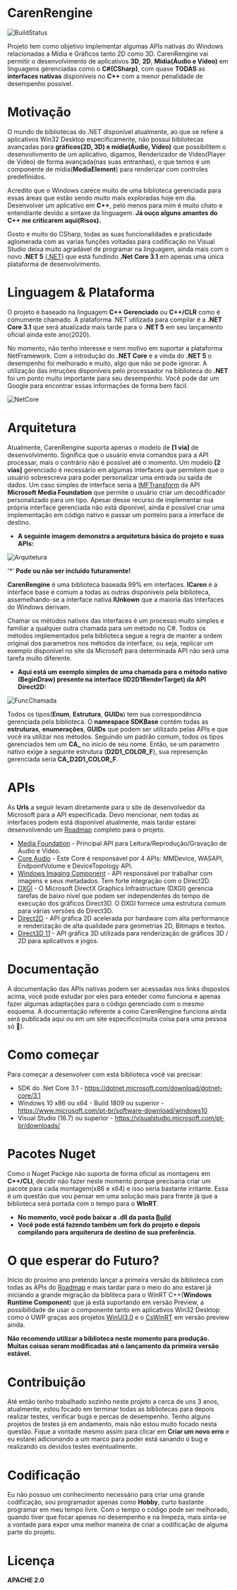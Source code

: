 # CarenRengine

![BuildStatus](https://o8vbcg.bn.files.1drv.com/y4m4KJ8lb8IV74Wv96vJ0k5LS-qrrf7T1j0YofXqLF2P26xlC9-V0pEzdgmNpgi-ga7AjI5r3PD4VCAdIRxgG--WnZK2IalWfoEdyH5ZMrXd2EwLJ9Ho0HnM4un5tkoJ69RC4TUdSyId_q8rYuQuCZ2ZxnEyW9FMWKr9Ait3Q8PStnmpw28ag3ITDgZu9pe0zbLe9P4tT9xMwoUxGbGrla8IfAr_XumEuVklcBzIspXHjM/BuildStatus.png?psid=1)

Projeto tem como objetivo implementar algumas APIs nativas do Windows relacionadas a Mídia e Gráficos tanto 2D como 3D.
CarenRengine vai permitir o desenvolvimento de aplicativos **3D**, **2D**, **Mídia(Áudio e Vídeo)** em linguagens gerenciadas como 
o **C#(CSharp)**, com quase **TODAS** as **interfaces nativas** disponíveis no **C++** com a menor penalidade de desempenho possível. 


# Motivação
O mundo de bibliotecas do .NET disponível atualmente, ao que se refere a aplicativos Win32 Desktop especificamente, não possui bibliotecas
avançadas para **gráficos(2D, 3D) e mídia(Áudio, Vídeo)** que possibilitem o desenvolivmento de um aplicativo, digamos, Renderizador de Vídeo(Player de Video)
de forma avançada(nas suas entranhas), o que temos é um componente de mídia(**MediaElement**) para renderizar com controles predefinidos.

Acredito que o Windows carece muito de uma biblioteca gerenciada para essas áreas que estão sendo muito mais exploradas hoje em dia.
Desenvolver um aplicativo em **C++**, pelo menos para mim é muito chato e entendiante devido a sintaxe da linguagem. 
**Já ouço alguns amantes do C++ me criticarem aqui(Risos).**

Gosto e muito do CSharp, todas as suas funcionalidades e praticidade aglomerada com as varias funções voltadas para codificação no Visual Studio
deixa muito agradável de programar na linguagem, ainda mais com o novo **.NET 5** ([.NET](https://github.com/dotnet/core)) que está fundindo
**.Net Core 3.1** em apenas uma única plataforma de desenvolvimento.


# Linguagem & Plataforma
O projeto é baseado na linguagem **C++ Gerenciado** ou **C++/CLR** como é comumente chamado. A plataforma .NET utilizada para compilar é a **.NET Core 3.1** que será
atualizada mais tarde para o **.NET 5** em seu lançamento oficial ainda este ano(2020).

No momento, não tenho interesse e nem motivo em suportar a plataforma NetFramework. Com a introdução do **.NET Core** e a vinda do **.NET 5** o desempenho
foi melhorado e muito, algo que não se pode ignorar. A utilização das intruções disponíveis pelo processador na biblioteca do **.NET** foi um ponto muito
importante para seu desempenho. Você pode dar um Google para encontrar essas informações de forma bem fácil.

![NetCore](https://github.com/VictorSantosReis/CarenRengine/blob/master/Imagens/NetCoreLogoNovo100x100.jpg)


# Arquitetura
Atualmente, CarenRengine suporta apenas o modelo de **[1 via]** de desenvolvimento. Significa que o usuário envia comandos para a API processar, mais o contrário
não é possível até o momento. Um modelo **[2 vias]** gerenciado é necessário em algumas interfaces que permitem que o usuário sobrescreva para poder personalizar
uma entrada ou saida de dados. Um caso simples de interface seria a [IMFTransform](https://docs.microsoft.com/en-us/windows/win32/api/mftransform/nn-mftransform-imftransform)
da API **Microsoft Media Foundation** que permite o usuário criar um decodificador personalizado para um tipo. Apesar desse recurso de implementar sua própria interface gerenciada não está diponível, ainda é possível criar uma implementação em código nativo e passar um ponteiro para a interface de destino.

* **A seguinte imagem demonstra a arquitetura básica do projeto e suas APIs:**

![Arquitetura](https://github.com/VictorSantosReis/CarenRengine/blob/master/Imagens/CarenRengineAPIs.jpg)

'*' **Pode ou não ser incluido futuramente!**

**CarenRengine** é uma biblioteca baseada 99% em interfaces. **ICaren** é a interface base e comum a todas as outras disponíveis pela biblioteca, assemelhando-se a interface nativa **IUnkown** que a maioria das interfaces do Windows derivam.

Chamar os métodos nativos das interfaces é um processo muito simples e familiar a qualquer outra chamada para um método no C#. Todos os métodos implementados pela biblioteca
segue a regra de manter a ordem original dos parametros nos métodos da interface, ou seja, replicar um exemplo disponível no site da Microsoft para determinada API não será uma tarefa muito diferente.

* **Aqui está um exemplo simples de uma chamada para o método nativo (**BeginDraw**) presente na interface (**ID2D1RenderTarget**) da API Direct2D:**

![FuncChamada](https://github.com/VictorSantosReis/CarenRengine/blob/master/Imagens/CarenRengine_ChamadaDeMetodo.jpg)

Todos os tipos(**Enum**, **Estrutura**, **GUIDs**) tem sua correspondência gerenciada pela biblioteca. O **namespace SDKBase** contém todas as **estruturas**, **enumeraçôes**, **GUIDs** que podem ser utilizado pelas APIs e que você ira utilizar nos métodos. Seguindo um padrão comum, todos os tipos gerenciados tem um **CA_** no inicio de seu nome. Então, se um parametro nativo exige a seguinte estrutura (**D2D1_COLOR_F**), sua represenção gerenciada seria **CA_D2D1_COLOR_F**.


# APIs
As **Urls** a seguir levam diretamente para o site de desenvolvedor da Microsoft para a API especificada. Devo mencionar, nem todas as
interfaces podem está disponível atualmente, mais tardar estarei desenvolvendo um [Roadmap](https://github.com/VictorSantosReis/CarenRengine/blob/master/Roadmap/Roadmap.md) completo para o projeto.

* [Media Foundation](https://docs.microsoft.com/en-us/windows/win32/medfound/microsoft-media-foundation-sdk) - Principal API para Leitura/Reprodução/Gravação de Áudio e Vídeo.
* [Core Audio](https://docs.microsoft.com/en-us/windows/win32/CoreAudio/core-audio-apis-in-windows-vista) - Este Core é responsável por 4 APIs: MMDevice, WASAPI, EndpointVolume e DeviceTopology API.
* [Windows Imaging Component](https://docs.microsoft.com/en-us/windows/win32/wic/-wic-about-windows-imaging-codec) - API responsável por trabalhar com imagens e seus metadados. Tem forte integração com o Direct2D.
* [DXGI](https://docs.microsoft.com/en-us/windows/win32/direct3ddxgi/dx-graphics-dxgi-overviews) - O Microsoft DirectX Graphics Infrastructure (DXGI) gerencia tarefas de baixo nível que podem ser independentes do tempo de execução dos gráficos Direct3D. O DXGI fornece uma estrutura comum para várias versões do Direct3D.
* [Direct2D](https://docs.microsoft.com/en-us/windows/win32/direct2d/direct2d-portal) - API gráfica 2D acelerada por hardware com alta performance e renderização de alta qualidade para geometrias 2D, Bitmaps e textos.
* [Direct3D 11](https://docs.microsoft.com/en-us/windows/win32/direct3d11/atoc-dx-graphics-direct3d-11) - API gráfica 3D utilizada para renderização de gráficos 3D / 2D para aplicativos e jogos.


# Documentação
A documentação das APIs nativas podem ser acessadas nos links dispostos acima, você pode estudar por eles para enteder como funciona e apenas fazer algumas adaptações para o código gerenciado com o mesmo esquema.
A documentação referente a como CarenRengine funciona ainda será publicada aqui ou em um site especifico(muita coisa para uma pessoa só 😬).


# Como começar
Para começar a desenvolver com está biblioteca você vai precisar:
* SDK do .Net Core 3.1 - https://dotnet.microsoft.com/download/dotnet-core/3.1
* Windows 10 x86 ou x64 - Build 1809 ou superior - https://www.microsoft.com/pt-br/software-download/windows10
* Visual Studio (16.7) ou superior - https://visualstudio.microsoft.com/pt-br/downloads/


# Pacotes Nuget
Como o Nuget Packge não suporta de forma oficial as montagens em **C++/CLI**, decidir não fazer neste momento porque precisaria criar um pacote para cada montagem(x86 e x64) e isso seria bastante irritante. Essa é um questão que vou pensar em uma solução mais para frente já que a biblioteca será portada com o tempo para o **WInRT**.

* **No momento, você pode baixar a .dll da pasta [Build](https://github.com/VictorSantosReis/CarenRengine/tree/master/Build)**
* **Você pode está fazendo também um fork do projeto e depois compilando para arquiterura de destino de sua preferência.**


# O que esperar do Futuro?
Inicio do proximo ano pretendo lançar a primeira versão da biblioteca com todas as APIs do [Roadmap](https://github.com/VictorSantosReis/CarenRengine/blob/master/Roadmap/Roadmap.md) e mais tardar para o meio do ano estarei já iniciando a grande migração da bibliteca para o WinRT C++(**Windows Runtime Component**) que já está suportando em versão Preview, a possibilidade de usar o componente tanto em aplicativos Win32 Desktop como o UWP graças aos projetos [WinUI3.0](https://github.com/microsoft/microsoft-ui-xaml) e o [CsWinRT](https://github.com/microsoft/CsWinRT) em versão preview ainda.

**Não recomendo utilizar a biblioteca neste momento para produção. Muitas coisas seram modificadas até o lançamento da primeira versão estável.**


# Contribuição
Até então tenho trabalhado sozinho neste projeto a cerca de uns 3 anos, atualmente, estou focado em terminar todas as bibliotecas para depois realizar testes, verificar bugs e percas de desempenho. Tenho alguns projetos de testes já em andamento, mais não estou muito focado nesta questão.
Fique a vontade mesmo assim para clicar em **Criar um novo erro** e eu estarei adicionando a um marco para poder está sanando o bug e realizando os devidos testes eventualmente.


# Codificação
Eu não possuo um conhecimento necessário para criar uma grande codificação, sou programador apenas como **Hobby**, curto bastante programar em meu tempo livre.
Com o tempo o código pode ser melhorado, quando tiver que focar apenas no desempenho e na limpeza, mais sinta-se a vontade para expor uma melhor maneira de criar a codificação
de alguma parte do projeto.


# Licença
**APACHE 2.0**
